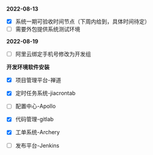 **2022-08-13**

- [x] 系统一期可验收时间节点（下周内给到，具体时间待定）
- [ ] 需要外包提供系统测试环境

**2022-08-19**

- [ ] 阿里云绑定手机号修改为开发组

**开发环境软件安装**

- [x] 项目管理平台-禅道
- [x] 定时任务系统-jiacrontab
- [ ] 配置中心-Apollo
- [x] 代码管理-gitlab
- [x] 工单系统-Archery
- [ ] 发布平台-Jenkins

